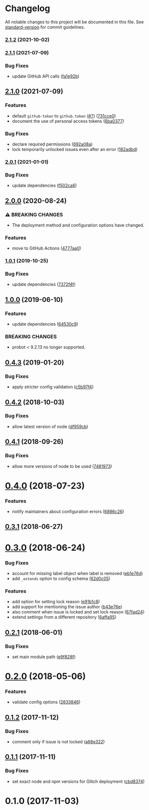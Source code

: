 # Changelog

All notable changes to this project will be documented in this file. See [standard-version](https://github.com/conventional-changelog/standard-version) for commit guidelines.

### [2.1.2](https://github.com/dessant/support-requests/compare/v2.1.1...v2.1.2) (2021-10-02)

### [2.1.1](https://github.com/dessant/support-requests/compare/v2.1.0...v2.1.1) (2021-07-09)


### Bug Fixes

* update GitHub API calls ([fa1e92b](https://github.com/dessant/support-requests/commit/fa1e92b447253f0739c784bec76cff1ffca26a74))

## [2.1.0](https://github.com/dessant/support-requests/compare/v2.0.1...v2.1.0) (2021-07-09)


### Features

* default `github-token` to `github.token` ([#7](https://github.com/dessant/support-requests/issues/7)) ([731cce0](https://github.com/dessant/support-requests/commit/731cce00ca4b42a6ffd5daf63d11386d592c6567))
* document the use of personal access tokens ([6ba0377](https://github.com/dessant/support-requests/commit/6ba0377537d5719b6b907feabd5e5e3057321cee))


### Bug Fixes

* declare required permissions ([692a08a](https://github.com/dessant/support-requests/commit/692a08a4e543e181bc7feb42e2c7c7fe1b3c9d08))
* lock temporarily unlocked issues even after an error ([182adbd](https://github.com/dessant/support-requests/commit/182adbde03cf78d5a21b696ed2023a2c3d7197c7))

### [2.0.1](https://github.com/dessant/support-requests/compare/v2.0.0...v2.0.1) (2021-01-01)


### Bug Fixes

* update dependencies ([f502ca6](https://github.com/dessant/support-requests/commit/f502ca66a0381e462f29149e7e0b41eae901fc61))

## [2.0.0](https://github.com/dessant/support-requests/compare/v1.0.1...v2.0.0) (2020-08-24)


### ⚠ BREAKING CHANGES

* The deployment method and configuration options have changed.

### Features

* move to GitHub Actions ([4777aa0](https://github.com/dessant/support-requests/commit/4777aa0377f867dbeb97eccd63414255a1fc739a))

### [1.0.1](https://github.com/dessant/support-requests/compare/v1.0.0...v1.0.1) (2019-10-25)


### Bug Fixes

* update dependencies ([7372f4f](https://github.com/dessant/support-requests/commit/7372f4f530e0c33f1d20a91ec3ee54adf137ea35))

## [1.0.0](https://github.com/dessant/support-requests/compare/v0.4.3...v1.0.0) (2019-06-10)


### Features

* update dependencies ([64530c9](https://github.com/dessant/support-requests/commit/64530c9))


### BREAKING CHANGES

* probot < 9.2.13 no longer supported.



<a name="0.4.3"></a>
## [0.4.3](https://github.com/dessant/support-requests/compare/v0.4.2...v0.4.3) (2019-01-20)


### Bug Fixes

* apply stricter config validation ([c5b97f4](https://github.com/dessant/support-requests/commit/c5b97f4))



<a name="0.4.2"></a>
## [0.4.2](https://github.com/dessant/support-requests/compare/v0.4.1...v0.4.2) (2018-10-03)


### Bug Fixes

* allow latest version of node ([df959cb](https://github.com/dessant/support-requests/commit/df959cb))



<a name="0.4.1"></a>
## [0.4.1](https://github.com/dessant/support-requests/compare/v0.4.0...v0.4.1) (2018-09-26)


### Bug Fixes

* allow more versions of node to be used ([7481973](https://github.com/dessant/support-requests/commit/7481973))



<a name="0.4.0"></a>
# [0.4.0](https://github.com/dessant/support-requests/compare/v0.3.1...v0.4.0) (2018-07-23)


### Features

* notify maintainers about configuration errors ([6886c26](https://github.com/dessant/support-requests/commit/6886c26))



<a name="0.3.1"></a>
## [0.3.1](https://github.com/dessant/support-requests/compare/v0.3.0...v0.3.1) (2018-06-27)



<a name="0.3.0"></a>
# [0.3.0](https://github.com/dessant/support-requests/compare/v0.2.1...v0.3.0) (2018-06-24)


### Bug Fixes

* account for missing label object when label is removed ([eb1e76d](https://github.com/dessant/support-requests/commit/eb1e76d))
* add `_extends` option to config schema ([62d0c05](https://github.com/dessant/support-requests/commit/62d0c05))


### Features

* add option for setting lock reason ([e91b1c8](https://github.com/dessant/support-requests/commit/e91b1c8))
* add support for mentioning the issue author ([b43e76e](https://github.com/dessant/support-requests/commit/b43e76e))
* also comment when issue is locked and set lock reason ([67fad24](https://github.com/dessant/support-requests/commit/67fad24))
* extend settings from a different repository ([6affa95](https://github.com/dessant/support-requests/commit/6affa95))



<a name="0.2.1"></a>
## [0.2.1](https://github.com/dessant/support-requests/compare/v0.2.0...v0.2.1) (2018-06-01)


### Bug Fixes

* set main module path ([e9f828f](https://github.com/dessant/support-requests/commit/e9f828f))



<a name="0.2.0"></a>
# [0.2.0](https://github.com/dessant/support-requests/compare/v0.1.2...v0.2.0) (2018-05-06)


### Features

* validate config options ([2833846](https://github.com/dessant/support-requests/commit/2833846))



<a name="0.1.2"></a>
## [0.1.2](https://github.com/dessant/support-requests/compare/v0.1.1...v0.1.2) (2017-11-12)


### Bug Fixes

* comment only if issue is not locked ([a68e322](https://github.com/dessant/support-requests/commit/a68e322))



<a name="0.1.1"></a>
## [0.1.1](https://github.com/dessant/support-requests/compare/v0.1.0...v0.1.1) (2017-11-11)


### Bug Fixes

* set exact node and npm versions for Glitch deployment ([cbd8374](https://github.com/dessant/support-requests/commit/cbd8374))



<a name="0.1.0"></a>
# 0.1.0 (2017-11-03)
